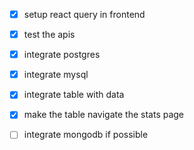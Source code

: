 - [X] setup react query in frontend
- [X] test the apis
- [X] integrate postgres
- [x] integrate mysql
- [X] integrate table with data
- [X] make the table navigate the stats page

- [ ] integrate mongodb if possible